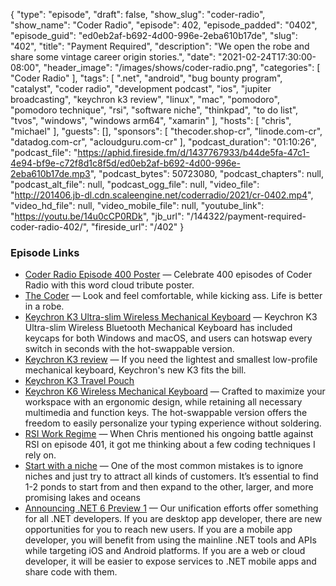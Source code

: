 {
  "type": "episode",
  "draft": false,
  "show_slug": "coder-radio",
  "show_name": "Coder Radio",
  "episode": 402,
  "episode_padded": "0402",
  "episode_guid": "ed0eb2af-b692-4d00-996e-2eba610b17de",
  "slug": "402",
  "title": "Payment Required",
  "description": "We open the robe and share some vintage career origin stories.",
  "date": "2021-02-24T17:30:00-08:00",
  "header_image": "/images/shows/coder-radio.png",
  "categories": [
    "Coder Radio"
  ],
  "tags": [
    ".net",
    "android",
    "bug bounty program",
    "catalyst",
    "coder radio",
    "development podcast",
    "ios",
    "jupiter broadcasting",
    "keychron k3 review",
    "linux",
    "mac",
    "pomodoro",
    "pomodoro technique",
    "rsi",
    "software niche",
    "thinkpad",
    "to do list",
    "tvos",
    "windows",
    "windows arm64",
    "xamarin"
  ],
  "hosts": [
    "chris",
    "michael"
  ],
  "guests": [],
  "sponsors": [
    "thecoder.shop-cr",
    "linode.com-cr",
    "datadog.com-cr",
    "acloudguru.com-cr"
  ],
  "podcast_duration": "01:10:26",
  "podcast_file": "https://aphid.fireside.fm/d/1437767933/b44de5fa-47c1-4e94-bf9e-c72f8d1c8f5d/ed0eb2af-b692-4d00-996e-2eba610b17de.mp3",
  "podcast_bytes": 50723080,
  "podcast_chapters": null,
  "podcast_alt_file": null,
  "podcast_ogg_file": null,
  "video_file": "http://201406.jb-dl.cdn.scaleengine.net/coderradio/2021/cr-0402.mp4",
  "video_hd_file": null,
  "video_mobile_file": null,
  "youtube_link": "https://youtu.be/14u0cCP0RDk",
  "jb_url": "/144322/payment-required-coder-radio-402/",
  "fireside_url": "/402"
}


### Episode Links

  * [Coder Radio Episode 400 Poster](https://teespring.com/coder-400?pid=624&cid=102511 "Coder Radio Episode 400 Poster") — Celebrate 400 episodes of Coder Radio with this word cloud tribute poster.
  * [The Coder](https://jupitercolony.bigcartel.com/product/the-coder "The Coder") — Look and feel comfortable, while kicking ass. Life is better in a robe.
  * [Keychron K3 Ultra-slim Wireless Mechanical Keyboard](https://www.keychron.com/products/keychron-k3-wireless-mechanical-keyboard?variant=32220198928473 "Keychron K3 Ultra-slim Wireless Mechanical Keyboard") — Keychron K3 Ultra-slim Wireless Bluetooth Mechanical Keyboard has included keycaps for both Windows and macOS, and users can hotswap every switch in seconds with the hot-swappable version. 
  * [Keychron K3 review](https://www.imore.com/keychron-k3-review "Keychron K3 review") — If you need the lightest and smallest low-profile mechanical keyboard, Keychron's new K3 fits the bill.
  * [Keychron K3 Travel Pouch](https://www.keychron.com/products/keychron-k3-travel-pouch "Keychron K3 Travel Pouch")
  * [Keychron K6 Wireless Mechanical Keyboard](https://www.keychron.com/products/keychron-k6-wireless-mechanical-keyboard "Keychron K6 Wireless Mechanical Keyboard") — Crafted to maximize your workspace with an ergonomic design, while retaining all necessary multimedia and function keys. The hot-swappable version offers the freedom to easily personalize your typing experience without soldering.
  * [RSI Work Regime](https://slexy.org/view/s20eeW1pMS "RSI Work Regime") — When Chris mentioned his ongoing battle against RSI on episode 401, it got me thinking about a few coding techniques I rely on.
  * [Start with a niche](https://fibery.io/blog/start-with-a-niche/ "Start with a niche") — One of the most common mistakes is to ignore niches and just try to attract all kinds of customers. It’s essential to find 1-2 ponds to start from and then expand to the other, larger, and more promising lakes and oceans
  * [Announcing .NET 6 Preview 1](https://devblogs.microsoft.com/dotnet/announcing-net-6-preview-1/ "Announcing .NET 6 Preview 1") — Our unification efforts offer something for all .NET developers. If you are desktop app developer, there are new opportunities for you to reach new users. If you are a mobile app developer, you will benefit from using the mainline .NET tools and APIs while targeting iOS and Android platforms. If you are a web or cloud developer, it will be easier to expose services to .NET mobile apps and share code with them.


